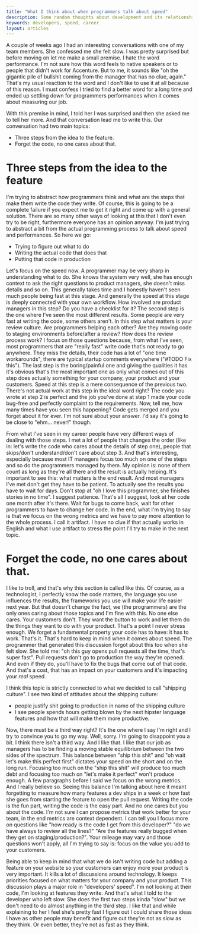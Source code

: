 ```yaml
---
title: "What I think about when programmers talk about speed"
description: Some random thoughts about development and its relationship with speed
keywords: developers, speed, career
layout: articles
---
```


A couple of weeks ago I had an interesting conversations with one of my team
members. She confessed me she felt slow. I was pretty surprised but before
moving on let me make a small premise. I hate the word performance. I'm not
sure how this word feels to native speakers or to people that didn't work for
Accenture. But to me, it sounds like "oh the gigantic pile of bullshit coming
from the manager that has no clue, again." That's my usual reaction to the
word and I don't like to use it at all because of this reason. I must confess
I tried to find a better word for a long time and ended up settling down for
programmers performances when it comes about measuring our job.

With this premise in mind, I told her I was surprised and then she asked me to
tell her more. And that conversation lead me to write this. Our conversation
had two main topics:

- Three steps from the idea to the feature.
- Forget the code, no one cares about that.

# Three steps from the idea to the feature

I'm trying to abstract how programmers think and what are the steps that make
them write the code they write. Of course, this is going to be a complete
failure if you expect me to get it right and come up with a general solution.
There are so many other ways of looking at this that I don't even try to be
right, furthermore everyone has an opinion anyway. I'm just trying to abstract
a bit from the actual programming process to talk about speed and performances.
So here we go:

- Trying to figure out what to do
- Writing the actual code that does that
- Putting that code in production

Let's focus on the speed now. A programmer may be very sharp in understanding
what to do. She knows the system very well, she has enough context to ask the
right questions to product managers, she doesn't miss details and so on. This
generally takes time and I honestly haven't seen much people being fast at
this stage. And generally the speed at this stage is deeply connected with
your own workflow. How involved are product managers in this step? Do you have
a checklist for it?
The second step is the one where I've seen the most different results. Some
people are very fast at writing the code, some others aren't. In this step
what matters is your review culture. Are programmers helping each other? Are
they moving code to staging environments before/after a review? How does the
review process work? I focus on those questions because, from what I've seen,
most programmers that are "really fast" write code that's not ready to go
anywhere. They miss the details, their code has a lot of "one time
workarounds", there are typical startup comments everywhere ("#TODO Fix
this").
The last step is the boring/painful one and giving the qualities it has it's
obvious that's the most important one as only what comes out of this step does
actually something for your company, your product and your customers. Speed at
this step is a mere consequence of the previous two. There's not actual work
at this step in the ideal word right? The code you wrote at step 2 is perfect
and the job you've done at step 1 made your code bug-free and perfectly
complaint to the requirements. Now, tell me, how many times have you seen
this happening? Code gets merged and you forget about it for ever. I'm not
sure about your answer. I'd say it's going to be close to "ehm... never!"
though.

From what I've seen in my career people have very different ways of dealing
with those steps. I met a lot of people that changes the order (like in: let's
write the code who cares about the details of step one), people that
skips/don't understand/don't care about step 3. And that's interesting,
especially because most IT managers focus too much on one of the steps and so
do the programmers managed by them. My opinion is: none of them count as long
as they're all there and the result is actually helping. It's important to see
this: what matters is the end result. And most managers I've met don't get
they have to be patient. To actually see the results you have to wait for
days. Don't stop at "oh I love this programmer, she finishes stories in no
time". I suggest patience. That's all I suggest, look at her code one month
after it's there. Wait for bugs to come back, wait for other programmers to
have to change her code.
In the end, what I'm trying to say is that we focus on the wrong metrics and
we have to pay more attention to the whole process. I call it artifact. I have
no clue if that actually works in English and what I use artifact to stress
the point I'll try to make in the next topic.


# Forget the code, no one cares about that.

I like to troll, and that's why this section is called like this. Of course,
as a technologist, I perfectly know the code matters, the language you use
influences the results, the frameworks you use will make your life easier next
year. But that doesn't change the fact, we (the programmers) are the only ones
caring about those topics and I'm fine with this. No one else cares. Your
customers don't. They want the button to work and let them do the things they
want to do with your product. That's a point I never stress enough. We forget
a fundamental property your code has to have: it has to work. That's it.
That's hard to keep in mind when it comes about speed. The programmer that
generated this discussion forgot about this too when she felt slow. She told
me: "oh this guy opens pull requests all the time, that's super fast". Pull
requests don't go to production the way they're opened. And even if they do,
you'll have to fix the bugs that come out of that code. And that's a cost,
that has an impact on your customers and it's impacting your _real_ speed.

I think this topic is strictly connected to what we decided to call "shipping
culture". I see two kind of attitudes about the shipping culture:

- people justify shit going to production in name of the shipping culture
- I see people spends hours getting blown by the next hipster language
  features and how that will make them more productive.

Now, there must be a third way right? It's the one where I say I'm right and I
try to convince you to go my way. Well, sorry. I'm going to disappoint you a
bit. I think there isn't a third way. And I like that. I like that our job as
managers has to be finding a moving stable equilibrium between the two sides
of the spectrum.  This balance between "ship this shit" and "oh wait let's
make this perfect first" dictates your speed on the short and on the long run.
Focusing too much on the "ship this shit" will produce too much debt and
focusing too much on "let's make it perfect" won't produce enough. A few
paragraphs before I said we focus on the wrong metrics. And I really believe
so. Seeing this balance I'm talking about here it meant forgetting to measure
how many features a dev ships in a week or how fast she goes from starting the
feature to open the pull request. Writing the code is the fun part, writing
the code is the easy part. And no one cares but you about the code. I'm not
sure I can propose metrics that work better for your team, in the end metrics
are context dependent. I can tell you I focus more on questions like "how
ready is the code I get from this developer?" "do we have always to review all
the lines?" "Are the features really bugged when they get on
staging/production?". Your mileage may vary and those questions won't apply,
all I'm trying to say is: focus on the value you add to your customers.

Being able to keep in mind that what we do isn't writing code but adding a
feature on your website so your customers can enjoy more your product is very
important. It kills a lot of discussions around technology. It keeps
priorities focused on what matters for your company and your product. This
discussion plays a major role in "developers' speed".  I'm not looking at
their code, I'm looking at features they write. And that's what I told to the
developer who left slow. She does the first two steps kinda "slow" but we
don't need to do almost anything in the third step. I like that and while
explaining to her I feel she's pretty fast I figure out I could share those
ideas I have as other people may benefit and figure out they're not as slow as
they think. Or even better, they're not as fast as they think.
